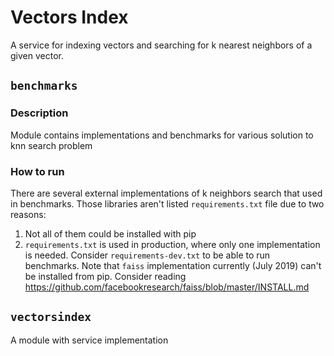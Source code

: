 # Vectors Index

A service for indexing vectors and searching for k nearest neighbors of a given vector.

## `benchmarks`
### Description
Module contains implementations and benchmarks for various solution to knn search problem
### How to run
There are several external implementations of k neighbors search that used in benchmarks.
Those libraries aren't listed `requirements.txt` file due to two reasons:
1) Not all of them could be installed with pip
2) `requirements.txt` is used in production, where only one implementation is needed.
   Consider `requirements-dev.txt` to be able to run benchmarks. Note that `faiss` implementation currently
   (July 2019) can't be installed from pip. Consider reading https://github.com/facebookresearch/faiss/blob/master/INSTALL.md

## `vectorsindex`
A module with service implementation


    

